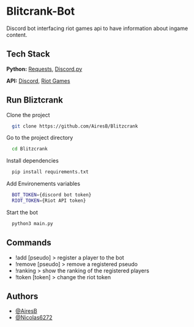 
# Blitcrank-Bot

Discord bot interfacing riot games api to have information about ingame content.




## Tech Stack

**Python:** [Requests](https://docs.python-requests.org/en/latest/), [Discord.py](https://discordpy.readthedocs.io/en/stable/)

**API:** [Discord](https://discord.com/developers/docs/intro), [Riot Games](https://developer.riotgames.com/apis)


## Run Bliztcrank

Clone the project

```bash
  git clone https://github.com/AiresB/Blitzcrank
```

Go to the project directory

```bash
  cd Blitzcrank
```

Install dependencies

```bash
  pip install requirements.txt
```

Add Environements variables

```bash
  BOT_TOKEN={discord bot token}
  RIOT_TOKEN={Riot API token}
```

Start the bot

```bash
  python3 main.py
```


## Commands

- !add [pseudo] > register a player to the bot
- !remove [pseudo] > remove a registered pseudo
- !ranking  > show the ranking of the registered players
- !token [token] > change the riot token

## Authors

- [@AiresB](https://github.com/AiresB)
- [@Nicolas6272](https://github.com/Nicolas6272)

